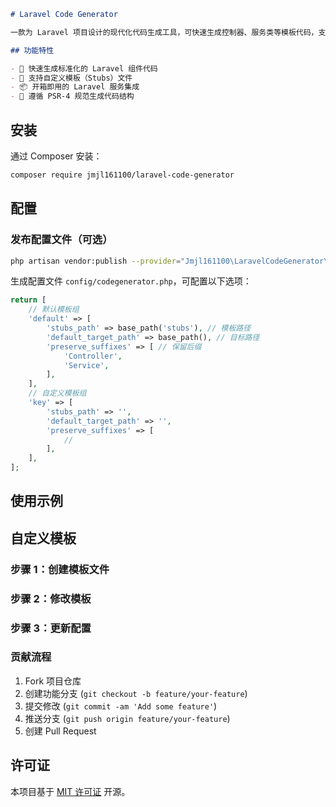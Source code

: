 ```markdown
# Laravel Code Generator

一款为 Laravel 项目设计的现代化代码生成工具，可快速生成控制器、服务类等模板代码，支持自定义模板。

## 功能特性

- 🚀 快速生成标准化的 Laravel 组件代码
- 📁 支持自定义模板（Stubs）文件
- 📦 开箱即用的 Laravel 服务集成
- 🔧 遵循 PSR-4 规范生成代码结构
```
## 安装

通过 Composer 安装：

```bash
composer require jmjl161100/laravel-code-generator
```

## 配置

### 发布配置文件（可选）

```bash
php artisan vendor:publish --provider="Jmjl161100\LaravelCodeGenerator\CodeGeneratorServiceProvider" --tag=codegenerator-config
```

生成配置文件 `config/codegenerator.php`，可配置以下选项：

```php
return [
    // 默认模板组
    'default' => [
        'stubs_path' => base_path('stubs'), // 模板路径
        'default_target_path' => base_path(), // 目标路径
        'preserve_suffixes' => [ // 保留后缀
            'Controller',
            'Service',
        ],
    ],
    // 自定义模板组
    'key' => [
        'stubs_path' => '',
        'default_target_path' => '',
        'preserve_suffixes' => [
            //
        ],
    ],
];
```

## 使用示例


## 自定义模板

### 步骤 1：创建模板文件

### 步骤 2：修改模板

### 步骤 3：更新配置

### 贡献流程

1. Fork 项目仓库
2. 创建功能分支 (`git checkout -b feature/your-feature`)
3. 提交修改 (`git commit -am 'Add some feature'`)
4. 推送分支 (`git push origin feature/your-feature`)
5. 创建 Pull Request

## 许可证

本项目基于 [MIT 许可证](LICENSE.md) 开源。
